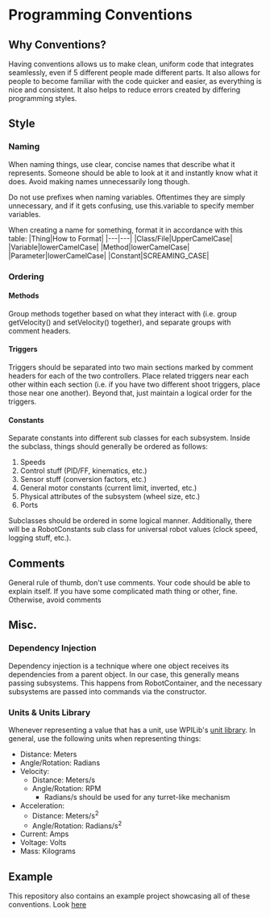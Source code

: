 # Programming Conventions

## Why Conventions?

Having conventions allows us to make clean, uniform code that integrates seamlessly, even if 5 different people made different parts. It also allows for people to become familiar with the code quicker and easier, as everything is nice and consistent. It also helps to reduce errors created by differing programming styles.

## Style

### Naming

When naming things, use clear, concise names that describe what it represents. Someone should be able to look at it and instantly know what it does. Avoid making names unnecessarily long though. 

Do not use prefixes when naming variables. Oftentimes they are simply unnecessary, and if it gets confusing, use this.variable to specify member variables.

When creating a name for something, format it in accordance with this table:
|Thing|How to Format|
|---|---|
|Class/File|UpperCamelCase|
|Variable|lowerCamelCase|
|Method|lowerCamelCase|
|Parameter|lowerCamelCase|
|Constant|SCREAMING_CASE|

### Ordering

<h4>Methods</h4>

Group methods together based on what they interact with (i.e. group getVelocity() and setVelocity() together), and separate groups with comment headers.

<h4>Triggers</h4>

Triggers should be separated into two main sections marked by comment headers for each of the two controllers. Place related triggers near each other within each section (i.e. if you have two different shoot triggers, place those near one another). Beyond that, just maintain a logical order for the triggers.

<h4>Constants</h4>

Separate constants into different sub classes for each subsystem. Inside the subclass, things should generally be ordered as follows:
1. Speeds
2. Control stuff (PID/FF, kinematics, etc.)
3. Sensor stuff (conversion factors, etc.)
4. General motor constants (current limit, inverted, etc.)
5. Physical attributes of the subsystem (wheel size, etc.)
6. Ports

Subclasses should be ordered in some logical manner. Additionally, there will be a RobotConstants sub class for universal robot values (clock speed, logging stuff, etc.).

## Comments

General rule of thumb, don't use comments. Your code should be able to explain itself. If you have some complicated math thing or other, fine. Otherwise, avoid comments

## Misc.

### Dependency Injection

Dependency injection is a technique where one object receives its dependencies from a parent object. In our case, this generally means passing subsystems. This happens from RobotContainer, and the necessary subsystems are passed into commands via the constructor. 

### Units & Units Library

Whenever representing a value that has a unit, use WPILib's [unit library](https://docs.wpilib.org/en/stable/docs/software/basic-programming/java-units.html). In general, use the following units when representing things:

- Distance: Meters
- Angle/Rotation: Radians
- Velocity:
  - Distance: Meters/s
  - Angle/Rotation: RPM
    - Radians/s should be used for any turret-like mechanism
- Acceleration:
  - Distance: Meters/s<sup>2</sup>
  - Angle/Rotation: Radians/s<sup>2</sup>
- Current: Amps
- Voltage: Volts
- Mass: Kilograms

## Example

This repository also contains an example project showcasing all of these conventions. Look [here](https://github.com/koibots8230/Programming-Conventions/tree/main/ExampleProject)
